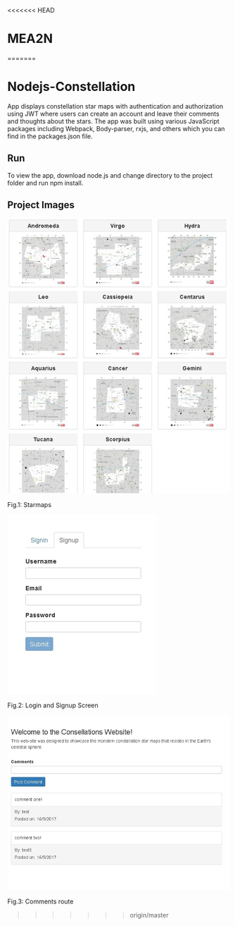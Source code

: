 <<<<<<< HEAD
# MEA2N
=======
# Nodejs-Constellation

App displays constellation star maps with authentication and authorization using JWT where users can create an account and leave their comments and thoughts about the stars. The app was built using various JavaScript packages including Webpack, Body-parser, rxjs, and others which you can find in the packages.json file.

## Run

To view the app, download node.js and change directory to the project folder and run npm install. 

## Project Images

![alt tag](https://github.com/GitMikeZ/MEA2N-Constellation/blob/master/img/starmaps.jpg)

Fig.1: Starmaps

![alt tag](https://github.com/GitMikeZ/MEA2N-Constellation/blob/master/img/login.jpg)

Fig.2: Login and Signup Screen

![alt tag](https://github.com/GitMikeZ/MEA2N-Constellation/blob/master/img/Comments.jpg)

Fig.3: Comments route
>>>>>>> origin/master
